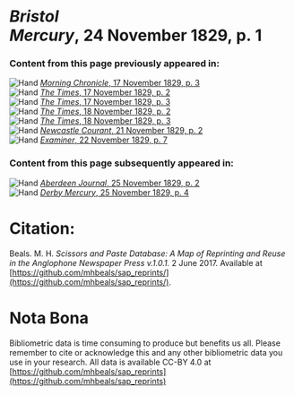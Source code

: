 # *Bristol Mercury*, 24 November 1829, p. 1  
  
### Content from this page previously appeared in:  
![Hand](http://scissorsandpaste.net/wp-content/uploads/2017/06/smallhandpointer.png) [*Morning Chronicle*, 17 November 1829, p. 3](https://mhbeals.github.io/sap_html/Morning-Chronicle/Morning-Chronicle-17-November-1829-p-3)  
![Hand](http://scissorsandpaste.net/wp-content/uploads/2017/06/smallhandpointer.png) [*The Times*, 17 November 1829, p. 2](https://mhbeals.github.io/sap_html/The-Times/The-Times-17-November-1829-p-2)  
![Hand](http://scissorsandpaste.net/wp-content/uploads/2017/06/smallhandpointer.png) [*The Times*, 17 November 1829, p. 3](https://mhbeals.github.io/sap_html/The-Times/The-Times-17-November-1829-p-3)  
![Hand](http://scissorsandpaste.net/wp-content/uploads/2017/06/smallhandpointer.png) [*The Times*, 18 November 1829, p. 2](https://mhbeals.github.io/sap_html/The-Times/The-Times-18-November-1829-p-2)  
![Hand](http://scissorsandpaste.net/wp-content/uploads/2017/06/smallhandpointer.png) [*The Times*, 18 November 1829, p. 3](https://mhbeals.github.io/sap_html/The-Times/The-Times-18-November-1829-p-3)  
![Hand](http://scissorsandpaste.net/wp-content/uploads/2017/06/smallhandpointer.png) [*Newcastle Courant*, 21 November 1829, p. 2](https://mhbeals.github.io/sap_html/Newcastle-Courant/Newcastle-Courant-21-November-1829-p-2)  
![Hand](http://scissorsandpaste.net/wp-content/uploads/2017/06/smallhandpointer.png) [*Examiner*, 22 November 1829, p. 7](https://mhbeals.github.io/sap_html/Examiner/Examiner-22-November-1829-p-7)  
  
### Content from this page subsequently appeared in:  
![Hand](http://scissorsandpaste.net/wp-content/uploads/2017/06/smallhandpointer.png) [*Aberdeen Journal*, 25 November 1829, p. 2](https://mhbeals.github.io/sap_html/Aberdeen-Journal/Aberdeen-Journal-25-November-1829-p-2)  
![Hand](http://scissorsandpaste.net/wp-content/uploads/2017/06/smallhandpointer.png) [*Derby Mercury*, 25 November 1829, p. 4](https://mhbeals.github.io/sap_html/Derby-Mercury/Derby-Mercury-25-November-1829-p-4)  


# Citation: 

Beals. M. H. *Scissors and Paste Database: A Map of Reprinting and Reuse in the Anglophone Newspaper Press v.1.0.1.* 2 June 2017. Available at [https://github.com/mhbeals/sap_reprints/](https://github.com/mhbeals/sap_reprints/). 

# Nota Bona

Bibliometric data is time consuming to produce but benefits us all. Please remember to cite or acknowledge this and any other bibliometric data you use in your research. All data is available CC-BY 4.0 at [https://github.com/mhbeals/sap_reprints](https://github.com/mhbeals/sap_reprints)